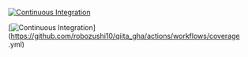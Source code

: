  
[![Continuous Integration](https://github.com/robozushi10/qiita_gha/actions/workflows/ct.yml/badge.svg)](https://github.com/robozushi10/qiita_gha/actions/workflows/ct.yml)

[![Continuous Integration](https://github.com/robozushi10/qiita_gha/actions/workflows/ct.yml/badge.svg)](https://github.com/robozushi10/qiita_gha/actions/workflows/coverage   .yml)
